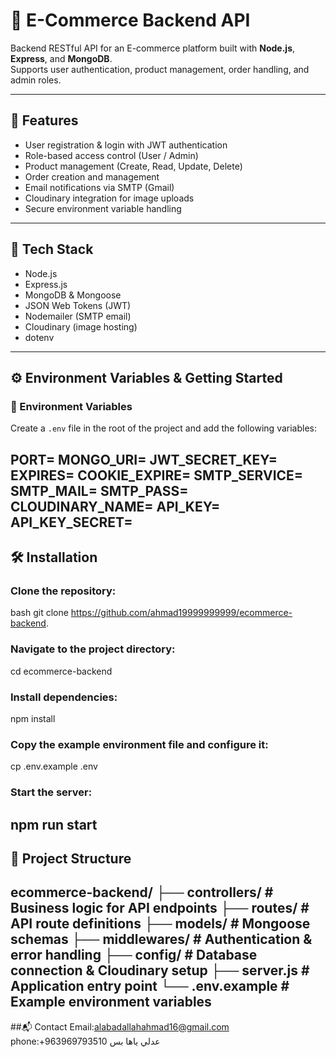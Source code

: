 # 🛒 E-Commerce Backend API

Backend RESTful API for an E-commerce platform built with **Node.js**, **Express**, and **MongoDB**.  
Supports user authentication, product management, order handling, and admin roles.

---

## 🚀 Features

- User registration & login with JWT authentication  
- Role-based access control (User / Admin)  
- Product management (Create, Read, Update, Delete)  
- Order creation and management  
- Email notifications via SMTP (Gmail)  
- Cloudinary integration for image uploads  
- Secure environment variable handling  

---

## 🧰 Tech Stack

- Node.js  
- Express.js  
- MongoDB & Mongoose  
- JSON Web Tokens (JWT)  
- Nodemailer (SMTP email)  
- Cloudinary (image hosting)  
- dotenv  

---

## ⚙️ Environment Variables & Getting Started

### 📄 Environment Variables

Create a `.env` file in the root of the project and add the following variables:

PORT=
MONGO_URI=
JWT_SECRET_KEY=
EXPIRES=
COOKIE_EXPIRE=
SMTP_SERVICE=
SMTP_MAIL=
SMTP_PASS=
CLOUDINARY_NAME=
API_KEY=
API_KEY_SECRET=
---
## 🛠️ Installation

### Clone the repository:
   
bash
   git clone https://github.com/ahmad19999999999/ecommerce-backend.
   
### Navigate to the project directory:
   cd ecommerce-backend

### Install dependencies:
   npm install

### Copy the example environment file and configure it:
   cp .env.example .env

### Start the server:
   npm run start
---
## 📂 Project Structure

ecommerce-backend/
├── controllers/        # Business logic for API endpoints
├── routes/             # API route definitions
├── models/             # Mongoose schemas
├── middlewares/        # Authentication & error handling
├── config/             # Database connection & Cloudinary setup
├── server.js           # Application entry point
└── .env.example        # Example environment variables
---
##📬 Contact
  Email:alabadallahahmad16@gmail.com
  phone:+963969793510 عدلي ياها بس






 

